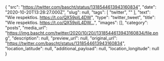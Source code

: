 {
  "src": "https://twitter.com/bascht/status/1318544613943160834",
  "date": "2020-10-20T13:28:27.000Z",
  "slug": null,
  "tags": [
    "twitter",
    ""
  ],
  "text": "Wie respektlos. https://t.co/QX59pIL4DW",
  "type": "twitter_tweet",
  "title": "Wie respektlos. https://t.co/QX59pIL4DW…",
  "images": [],
  "category": "posts",
  "media_url": "https://img.bascht.com/twitter/2020/10/20//1318544613943160834/file.png",
  "description": null,
  "preview_url": null,
  "original_url": "https://twitter.com/bascht/status/1318544613943160834",
  "location_latitude": null,
  "additional_payload": null,
  "location_longitude": null
}